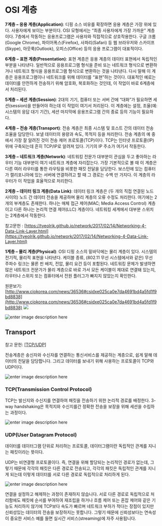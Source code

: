 # OSI 계층

**7계층 – 응용 계층(Application)**: 디핑 소스 비유를 확장하면 응용 계층은 가장 위에 있다. 사용자에게 보이는 부분이다. OSI 모형에서는 “최종 사용자에게 가장 가까운” 계층이다. 7층에서 작동하는 응용프로그램은 사용자와 직접적으로 상호작용한다. 구글 크롬(Google Chrome), 파이어폭스(Firefox), 사파리(Safari) 등 웹 브라우저와 스카이프(Skype), 아웃룩(Outlook), 오피스(Office) 등의 응용 프로그램이 대표적이다.  
  
**6계층 – 표현 계층(Presentation)**: 표현 계층은 응용 계층의 데이터 표현에서 독립적인 부분을 나타낸다. 일반적으로 응용프로그램 형식을 준비 또는 네트워크 형식으로 변환하거나 네트워크 형식을 응용프로그램 형식으로 변환하는 것을 나타낸다. 다시 말해 이 계층은 응용프로그램이나 네트워크를 위해 데이터를 “표현”하는 것이다. 대표적인 예로는 데이터를 안전하게 전송하기 위해 암호화, 복호화하는 것인데, 이 작업이 바로 6계층에서 처리된다.  
  
**5계층 – 세션 계층(Session)**: 2대의 기기, 컴퓨터 또는 서버 간에 “대화”가 필요하면 세션(session)을 만들어야 하는데 이 작업이 여기서 처리된다. 이 계층에는 설정, 조율(예: 시스템의 응답 대기 기간), 세션 마지막에 응용프로그램 간의 종료 등의 기능이 필요하다.  
  
**4계층 – 전송 계층(Transport)**: 전송 계층은 최종 시스템 및 호스트 간의 데이터 전송 조율을 담당한다. 보낼 데이터의 용량과 속도, 목적지 등을 처리한다. 전송 계층의 예 중에서 가장 잘 알려진 것이 전송 제어 프로토콜(TCP)이다. TCP는 인터넷 프로토콜(IP) 위에 구축되는데 흔히 TCP/IP로 알려져 있다. 기기의 IP 주소가 여기서 작동한다.  
  
**3계층 – 네트워크 계층(Network)**: 네트워킹 전문가 대부분이 관심을 두고 좋아하는 라우터 기능 대부분이 여기 네트워크 계층에 자리잡는다. 가장 기본적으로 볼 때 이 계층은 다른 여러 라우터를 통한 라우팅을 비롯한 패킷 전달을 담당한다. 보스턴에 있는 컴퓨터가 캘리포니아에 있는 서버에 연결하려고 할 때 그 경로는 수백 만 가지다. 이 계층의 라우터가 이 작업을 효율적으로 처리한다.  
  
**2계층 – 데이터 링크 계층(Data Link)**: 데이터 링크 계층은 (두 개의 직접 연결된 노드 사이의) 노드 간 데이터 전송을 제공하며 물리 계층의 오류 수정도 처리한다. 여기에는 2개의 부계층도 존재한다. 하나는 매체 접근 제어(MAC; Media Access Control) 계층이고 다른 하나는 논리적 연결 제어(LLC) 계층이다. 네트워킹 세계에서 대부분 스위치는 2계층에서 작동한다.  

참고문헌 : [https://tyeolrik.github.io/network/2017/02/14/Networking-4-Data-Link-Layer.html](https://tyeolrik.github.io/network/2017/02/14/Networking-4-Data-Link-Layer.html)
  
**1계층 – 물리 계층(Physical)**: OSI 디핑 소스의 밑바닥에는 물리 계층이 있다. 시스템의 전기적, 물리적 표현을 나타낸다. 케이블 종류, (802.11 무선 시스템에서와 같은) 무선 주파수 링크는 물론 핀 배치, 전압, 물리 요건 등이 포함된다. 네트워킹 문제가 발생하면 많은 네트워크 전문가가 물리 계층으로 바로 가서 모든 케이블이 제대로 연결돼 있는지, 라우터나 스위치 또는 컴퓨터에서 전원 플러그가 빠지지 않았는지 확인한다.  
  
원문보기:  
[http://www.ciokorea.com/news/36536#csidxe025ca0e7da4691bd4a5fd1f9bd8838](http://www.ciokorea.com/news/36536#csidxe025ca0e7da4691bd4a5fd1f9bd8838) ![](http://linkback.ciokorea.com/images/onebyone.gif?action_id=e025ca0e7da4691bd4a5fd1f9bd8838)


![enter image description here](https://t1.daumcdn.net/cfile/tistory/99F6363359FDDC9E1F)


## Transport
참고 문헌:  [[TCP/UDP]](https://mangkyu.tistory.com/15)

전송계층은 송신자와 수신자를 연결하는 통신서비스를 제공하는 계층으로, 쉽게 말해 데이터의 전달을 담당합니다. 그리고 데이터를 보내기 위해 사용하는 프로토콜이 TCP와 UDP이다. 

![enter image description here](https://t1.daumcdn.net/cfile/tistory/990C0F3359FDD3F80C)

### TCP(Transmission Control Protocol)

TCP는 발신지와 수신지를 연결하여 패킷을 전송하기 위한 논리적 경로를 배정한다. 3-way handshaking은 목적지와 수신지를간 정확한 전송을 보장을 위해 세션을 수립하는 과정이다.  

![enter image description here](https://t1.daumcdn.net/cfile/tistory/991BEB3359FEB5712F)

### UDP(User Datagram Protocol)

데이터를 데이터그램 단위로 처리하는 프로토콜, 데이터그램이란 독립적인 관계를 지니는 패킷이라는 뜻이다.

UDP는 비연결형 프로토콜이다. 즉, 연결을 위해 할당되는 논리적인 경로가 없는데, 그렇기 때문에 각각의 패킷은 다른 경로로 전송되고, 각각의 패킷은 독립적인 관계를 지니게 되는데 이렇게 데이터를 서로 다른 경로로 독립적으로 처리하게 된다.

![enter image description here](https://t1.daumcdn.net/cfile/tistory/9969973359FEB59309)

연결을 설정하고 해제하는 과정이 존재하지 않습니다. 서로 다른 경로로 독립적으로 처리함에도 패킷에 순서를 부여하여 재조립을 하거나 흐름 제어 또는 혼잡 제어와 같은 기능도 처리하지 않기에 TCP보다 속도가 빠르며 네트워크 부하가 적다는 장점이 있지만 신뢰성있는 데이터의 전송을 보장하지는 못합니다. 그렇기 때문에 신뢰성보다는 연속성이 중요한 서비스  예를 들면 실시간 서비스(streaming)에 자주 사용됩니다.



<!--stackedit_data:
eyJoaXN0b3J5IjpbMTI3NzYzNjc5MywxMDA3ODc4NjMxLDUxNj
A0NzA2MCwtNjUyOTU0OTUyLDEzOTc4MDAyMjMsMTc2ODE0NDQ2
M119
-->